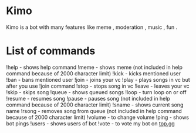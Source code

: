 # Kimo
Kimo is a bot with many features like meme , moderation , music , fun .
# List of commands
!help - shows help command
!meme - shows meme (not included in help command because of 2000 character limit)
!kick - kicks mentioned user
!ban - bans mentioned user
!join - joins your vc
!play - plays songs in vc but after you use !join command
!stop - stops song in vc
!leave - leaves your vc
!skip - skips song
!queue - shows queued songs
!loop - turn loop on or off
!resume - resumes song
!pause - pauses song (not included in help command because of 2000 character limit)
!sname - shows current song name
!rsong - removes song from queue (not included in help command because of 2000 character limit)
!volume - to change volume
!ping - shows bot pings
!users - shows users of bot
!vote - to vote my bot on [top.gg](https://top.gg/bot/788330205185703967/vote)
